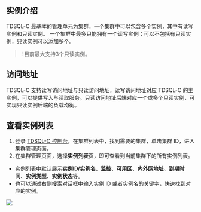 
## 实例介绍
TDSQL-C 最基本的管理单元为集群，一个集群中可以包含多个实例，其中有读写实例和只读实例。
一个集群中最多只能拥有一个读写实例；可以不包括有只读实例，只读实例可以添加多个。
>! 目前最大支持3个只读实例。

## 访问地址
TDSQL-C 支持读写访问地址与只读访问地址，读写访问地址对应 TDSQL-C 的主实例，可以提供写入与读取服务。只读访问地址后端对应一个或多个只读实例，可实现只读实例后端的负载均衡。

## 查看实例列表
1. 登录 [TDSQL-C 控制台](https://console.cloud.tencent.com/cynosdb)，在集群列表中，找到需要的集群，单击集群 ID，进入集群管理页面。
2. 在集群管理页面，选择**实例列表**页，即可查看到当前集群下的所有实例列表。
 - 实例列表中默认展示**实例ID/实例名**、**监控**、**可用区**、**内外网地址**、**到期时间**、**实例类型**、**实例状态**等。
 - 也可以通过右侧搜索对话框中输入实例 ID 或者实例名的关键字，快速找到对应的实例。

![](https://main.qcloudimg.com/raw/9a0269a1535aa846f9971ed8a2378e46.png)
